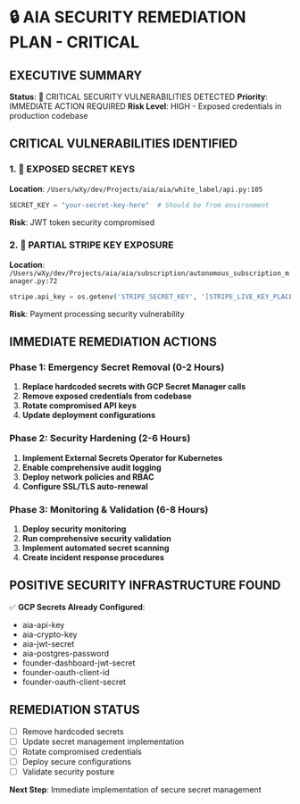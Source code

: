 # 🔒 AIA SECURITY REMEDIATION PLAN - CRITICAL

## EXECUTIVE SUMMARY
**Status**: 🚨 CRITICAL SECURITY VULNERABILITIES DETECTED
**Priority**: IMMEDIATE ACTION REQUIRED
**Risk Level**: HIGH - Exposed credentials in production codebase

## CRITICAL VULNERABILITIES IDENTIFIED

### 1. 🔴 EXPOSED SECRET KEYS
**Location**: `/Users/wXy/dev/Projects/aia/aia/white_label/api.py:105`
```python
SECRET_KEY = "your-secret-key-here"  # Should be from environment
```
**Risk**: JWT token security compromised

### 2. 🔴 PARTIAL STRIPE KEY EXPOSURE
**Location**: `/Users/wXy/dev/Projects/aia/aia/subscription/autonomous_subscription_manager.py:72`
```python
stripe.api_key = os.getenv('STRIPE_SECRET_KEY', '[STRIPE_LIVE_KEY_PLACEHOLDER]...')
```
**Risk**: Payment processing security vulnerability

## IMMEDIATE REMEDIATION ACTIONS

### Phase 1: Emergency Secret Removal (0-2 Hours)
1. **Replace hardcoded secrets with GCP Secret Manager calls**
2. **Remove exposed credentials from codebase**
3. **Rotate compromised API keys**
4. **Update deployment configurations**

### Phase 2: Security Hardening (2-6 Hours)
1. **Implement External Secrets Operator for Kubernetes**
2. **Enable comprehensive audit logging**
3. **Deploy network policies and RBAC**
4. **Configure SSL/TLS auto-renewal**

### Phase 3: Monitoring & Validation (6-8 Hours)
1. **Deploy security monitoring**
2. **Run comprehensive security validation**
3. **Implement automated secret scanning**
4. **Create incident response procedures**

## POSITIVE SECURITY INFRASTRUCTURE FOUND
✅ **GCP Secrets Already Configured**:
- aia-api-key
- aia-crypto-key
- aia-jwt-secret
- aia-postgres-password
- founder-dashboard-jwt-secret
- founder-oauth-client-id
- founder-oauth-client-secret

## REMEDIATION STATUS
- [ ] Remove hardcoded secrets
- [ ] Update secret management implementation
- [ ] Rotate compromised credentials
- [ ] Deploy secure configurations
- [ ] Validate security posture

**Next Step**: Immediate implementation of secure secret management